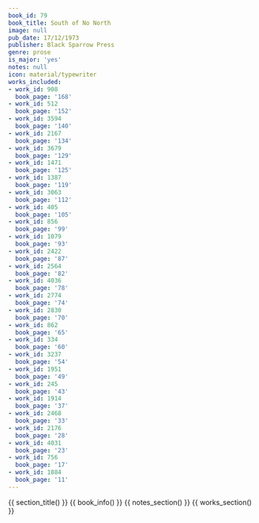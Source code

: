 ```yaml
---
book_id: 79
book_title: South of No North
image: null
pub_date: 17/12/1973
publisher: Black Sparrow Press
genre: prose
is_major: 'yes'
notes: null
icon: material/typewriter
works_included:
- work_id: 908
  book_page: '168'
- work_id: 512
  book_page: '152'
- work_id: 3594
  book_page: '140'
- work_id: 2167
  book_page: '134'
- work_id: 3679
  book_page: '129'
- work_id: 1471
  book_page: '125'
- work_id: 1387
  book_page: '119'
- work_id: 3063
  book_page: '112'
- work_id: 405
  book_page: '105'
- work_id: 856
  book_page: '99'
- work_id: 1079
  book_page: '93'
- work_id: 2422
  book_page: '87'
- work_id: 2564
  book_page: '82'
- work_id: 4036
  book_page: '78'
- work_id: 2774
  book_page: '74'
- work_id: 2830
  book_page: '70'
- work_id: 862
  book_page: '65'
- work_id: 334
  book_page: '60'
- work_id: 3237
  book_page: '54'
- work_id: 1951
  book_page: '49'
- work_id: 245
  book_page: '43'
- work_id: 1914
  book_page: '37'
- work_id: 2468
  book_page: '33'
- work_id: 2176
  book_page: '28'
- work_id: 4031
  book_page: '23'
- work_id: 756
  book_page: '17'
- work_id: 1884
  book_page: '11'
---
```


{{ section_title() }}
{{ book_info() }}
{{ notes_section() }}
{{ works_section() }}
